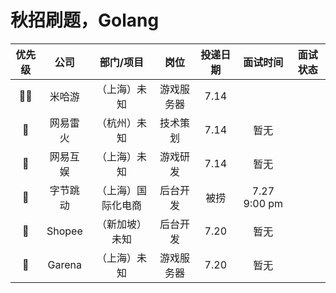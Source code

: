 # 秋招刷题，Golang

| 优先级 | 公司 | 部门/项目 | 岗位 | 投递日期 | 面试时间 | 面试状态 |
| :----: | :----: | :----: | :----: | :----: | :----: | :----: |
| 🚀🚀 | 米哈游 | （上海）未知 | 游戏服务器 | 7.14 |  | 
| 🚌 | 网易雷火 | （杭州）未知 | 技术策划 | 7.14 | 暂无 |
| 🚀 | 网易互娱 | （上海）未知 | 游戏研发 | 7.14 | 暂无 |
| 🚄 | 字节跳动 | （上海）国际化电商 | 后台开发 | 被捞 | 7.27 9:00 pm |
| 🚄 | Shopee | （新加坡）未知 | 后台开发 | 7.20 | 暂无 |
| 🚌 | Garena | （上海）未知 | 游戏服务器 | 7.20 | 暂无 |

